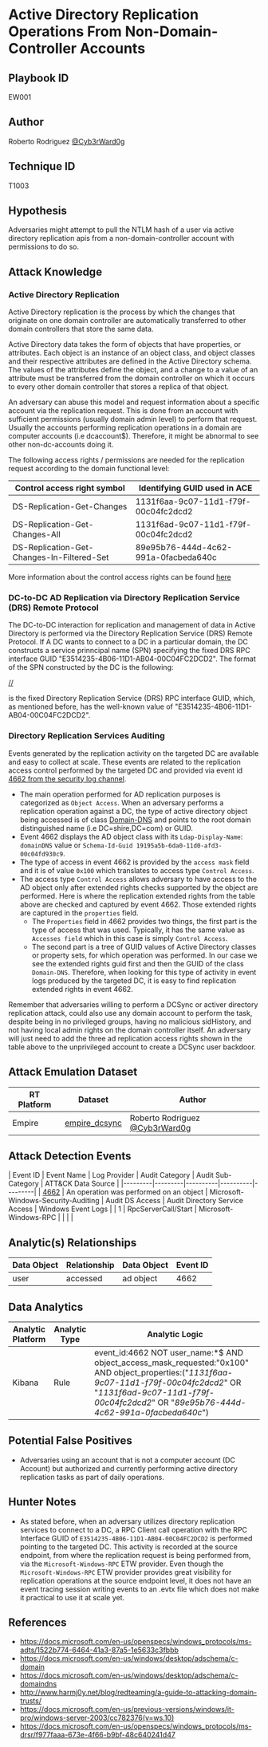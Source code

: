 # Active Directory Replication Operations From Non-Domain-Controller Accounts

## Playbook ID

EW001

## Author

Roberto Rodriguez [@Cyb3rWard0g](https://twitter.com/Cyb3rWard0g)

## Technique ID

T1003

## Hypothesis

Adversaries might attempt to pull the NTLM hash of a user via active directory replication apis from a non-domain-controller account with permissions to do so.

## Attack Knowledge

### Active Directory Replication

Active Directory replication is the process by which the changes that originate on one domain controller are automatically transferred to other domain controllers that store the same data.

Active Directory data takes the form of objects that have properties, or attributes. Each object is an instance of an object class, and object classes and their respective attributes are defined in the Active Directory schema. The values of the attributes define the object, and a change to a value of an attribute must be transferred from the domain controller on which it occurs to every other domain controller that stores a replica of that object.

An adversary can abuse this model and request information about a specific account via the replication request. This is done from an account with sufficient permissions (usually domain admin level) to perform that request. Usually the accounts performing replication operations in a domain are computer accounts (i.e dcaccount$). Therefore, it might be abnormal to see other non-dc-accounts doing it.

The following access rights / permissions are needed for the replication request according to the domain functional level:

| Control access right symbol | Identifying GUID used in ACE |
|-----------------------------|------------------------------|
| DS-Replication-Get-Changes | 1131f6aa-9c07-11d1-f79f-00c04fc2dcd2 |
| DS-Replication-Get-Changes-All | 1131f6ad-9c07-11d1-f79f-00c04fc2dcd2 |
| DS-Replication-Get-Changes-In-Filtered-Set | 89e95b76-444d-4c62-991a-0facbeda640c |

More information about the control access rights can be found [here](https://docs.microsoft.com/en-us/openspecs/windows_protocols/ms-adts/1522b774-6464-41a3-87a5-1e5633c3fbbb)

### DC-to-DC AD Replication via Directory Replication Service (DRS) Remote Protocol

The DC-to-DC interaction for replication and management of data in Active Directory is performed via the Directory Replication Service (DRS) Remote Protocol. If A DC wants to connect to a DC in a particular domain, the DC constructs a service prinncipal name (SPN) specifying the fixed DRS RPC interface GUID "E3514235-4B06-11D1-AB04-00C04FC2DCD2". The format of the SPN constructed by the DC is the following:

[<DRS interface GUID>/<DSA GUID>/<DNS domain name>](https://docs.microsoft.com/en-us/openspecs/windows_protocols/ms-drsr/41efc56e-0007-4e88-bafe-d7af61efd91f)

[<DRS interface GUID>](https://docs.microsoft.com/en-us/openspecs/windows_protocols/ms-drsr/41efc56e-0007-4e88-bafe-d7af61efd91f) is the fixed Directory Replication Service (DRS) RPC interface GUID, which, as mentioned before, has the well-known value of "E3514235-4B06-11D1-AB04-00C04FC2DCD2".

### Directory Replication Services Auditing

Events generated by the replication activity on the targeted DC are available and easy to collect at scale. These events are related to the replication access control performed by the targeted DC and provided via event id [4662 from the security log channel](https://github.com/MicrosoftDocs/windows-itpro-docs/blob/master/windows/security/threat-protection/auditing/event-4662.md).

* The main operation performed for AD replication purposes is categorized as `Object Access`. When an adversary performs a replication operation against a DC, the type of active directory object being accessed is of class [Domain-DNS](https://docs.microsoft.com/en-us/windows/desktop/adschema/c-domaindns) and points to the root domain distinguished name (i.e DC=shire,DC=com) or GUID.
* Event 4662 displays the AD object class with its `Ldap-Display-Name`: `domainDNS` value or `Schema-Id-Guid 19195a5b-6da0-11d0-afd3-00c04fd930c9`.
* The type of access in event 4662 is provided by the `access mask` field and it is of value `0x100` which translates to access type `Control Access`.
* The access type `Control Access` allows adversary to have access to the AD object only after extended rights checks supported by the object are performed. Here is where the replication extended rights from the table above are checked and captured by event 4662. Those extended rights are captured in the `properties` field.
  * The `Properties` field in 4662 provides two things, the first part is the type of access that was used. Typically, it has the same value as `Accesses field` which in this case is simply `Control Access`.
  * The second part is a tree of GUID values of Active Directory classes or property sets, for which operation was performed. In our case we see the extended rights guid first and then the GUID of the class `Domain-DNS`. Therefore, when looking for this type of activity in event logs produced by the targeted DC, it is easy to find replication extended rights in event 4662.

Remember that adversaries willing to perform a DCSync or activer directory replication attack, could also use any domain account to perform the task, despite being in no privileged groups, having no malicious sidHistory, and not having local admin rights on the domain controller itself. An adversary will just need to add the three ad replication access rights shown in the table above to the unprivileged account to create a DCSync user backdoor.

## Attack Emulation Dataset

| RT Platform  | Dataset | Author |
|---------|---------|---------|
| Empire | [empire_dcsync](https://github.com/Cyb3rWard0g/mordor/blob/master/small_datasets/windows/credential_access/credential_dumping_T1003/credentials_from_ad/empire_dcsync.md) | Roberto Rodriguez [@Cyb3rWard0g](https://twitter.com/Cyb3rWard0g) |

## Attack Detection Events

| Event ID | Event Name | Log Provider | Audit Category | Audit Sub-Category | ATT&CK Data Source |
|---------|---------|----------|----------|---------|
| [4662](https://github.com/Cyb3rWard0g/OSSEM/blob/master/data_dictionaries/windows/security/events/event-4662.md) | An operation was performed on an object | Microsoft-Windows-Security-Auditing | Audit DS Access | Audit Directory Service Access | Windows Event Logs |
| 1 | RpcServerCall/Start | Microsoft-Windows-RPC | | | |

## Analytic(s) Relationships

| Data Object | Relationship | Data Object | Event ID |
|--------|---------|-------|--------|
|  user | accessed | ad object | 4662 |

## Data Analytics

| Analytic Platform | Analytic Type  | Analytic Logic |
|--------|---------|---------|
| Kibana | Rule | event_id:4662 NOT user_name:*$ AND object_access_mask_requested:"0x100" AND object_properties:("*1131f6aa-9c07-11d1-f79f-00c04fc2dcd2*" OR "*1131f6ad-9c07-11d1-f79f-00c04fc2dcd2*" OR "*89e95b76-444d-4c62-991a-0facbeda640c*") |

## Potential False Positives

* Adversaries using an account that is not a computer account (DC Account) but authorized and currently performing active directory replication tasks as part of daily operations.

## Hunter Notes

* As stated before, when an adversary utilizes directory replication services to connect to a DC, a RPC Client call operation with the RPC Interface GUID of `E3514235-4B06-11D1-AB04-00C04FC2DCD2` is performed pointing to the targeted DC. This activity is recorded at the source endpoint, from where the replication request is being performed from, via the `Microsoft-Windows-RPC` ETW provider. Even though the `Microsoft-Windows-RPC` ETW provider provides great visibility for replication operations at the source endpoint level, it does not have an event tracing session writing events to an .evtx file which does not make it practical to use it at scale yet.

## References

* https://docs.microsoft.com/en-us/openspecs/windows_protocols/ms-adts/1522b774-6464-41a3-87a5-1e5633c3fbbb
* https://docs.microsoft.com/en-us/windows/desktop/adschema/c-domain
* https://docs.microsoft.com/en-us/windows/desktop/adschema/c-domaindns
* http://www.harmj0y.net/blog/redteaming/a-guide-to-attacking-domain-trusts/
* https://docs.microsoft.com/en-us/previous-versions/windows/it-pro/windows-server-2003/cc782376(v=ws.10)
* https://docs.microsoft.com/en-us/openspecs/windows_protocols/ms-drsr/f977faaa-673e-4f66-b9bf-48c640241d47